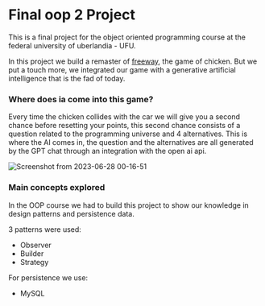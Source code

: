 # Final oop 2 Project

This is a final project for the object oriented programming course at the federal university of uberlandia - UFU.

In this project we build a remaster of [freeway](https://www.atari2600.com.br/Atari/Roms/01DH/Freeway), the game of chicken. But we put a touch more, we integrated our game with a generative artificial intelligence that is the fad of today.

### Where does ia come into this game? 

Every time the chicken collides with the car we will give you a second chance before resetting your points, this second chance consists of a question related to the programming universe and 4 alternatives. This is where the AI comes in, the question and the alternatives are all generated by the GPT chat through an integration with the open ai api.

![Screenshot from 2023-06-28 00-16-51](https://github.com/Luisgustavom1/final-poo2-project/assets/65229051/1d11941d-d01f-49ad-b0c2-ded79d92afc5)

### Main concepts explored

In the OOP course we had to build this project to show our knowledge in design patterns and persistence data.

3 patterns were used:
- Observer
- Builder
- Strategy

For persistence we use:
- MySQL
